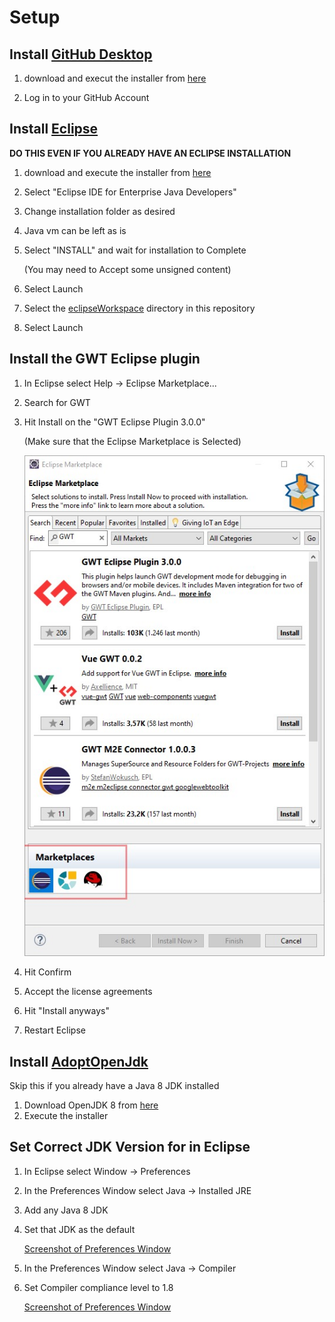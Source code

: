 # Setup

## Install [GitHub Desktop](https://desktop.github.com/)
1. download and execut the installer from [here](https://desktop.github.com/)

2. Log in to your GitHub Account

## Install [Eclipse](https://www.eclipse.org/)

**DO THIS EVEN IF YOU ALREADY HAVE AN ECLIPSE INSTALLATION**
1. download and execute the installer from [here](https://www.eclipse.org/downloads/)

2. Select "Eclipse IDE for Enterprise Java Developers"

3. Change installation folder as desired

4. Java vm can be left as is

5. Select "INSTALL" and wait for installation to Complete

    (You may need to Accept some unsigned content)

6. Select Launch

7. Select the [eclipseWorkspace](../../eclipseWorkspace) directory in this repository

8.  Select Launch

## Install the GWT Eclipse plugin

1. In Eclipse select Help &rarr; Eclipse Marketplace...

2. Search for GWT

3. Hit Install on the "GWT Eclipse Plugin 3.0.0"

   (Make sure that the Eclipse Marketplace is Selected)
   
   ![Screenshot of Int](./1.jpg)

4. Hit Confirm

5. Accept the license agreements

6. Hit "Install anyways"

7. Restart Eclipse

## Install [AdoptOpenJdk](https://adoptopenjdk.net/)

Skip this if you already have a Java 8 JDK installed

1. Download OpenJDK 8 from [here](https://adoptopenjdk.net/?variant=openjdk8&jvmVariant=hotspot)
2. Execute the installer

## Set Correct JDK Version for in Eclipse
1. In Eclipse select Window &rarr; Preferences

2. In the Preferences Window select Java &rarr; Installed JRE

3. Add any Java 8 JDK

4. Set that JDK as the default

    [Screenshot of Preferences Window](./2.JPG)

5. In the Preferences Window select Java &rarr; Compiler

6. Set Compiler compliance level to 1.8

    [Screenshot of Preferences Window](./3.JPG)